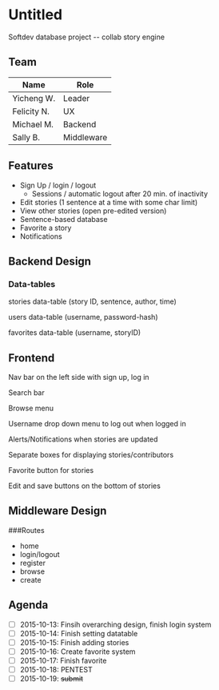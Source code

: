 # Untitled
Softdev database project -- collab story engine

## Team
| Name       | Role            |
|------------|-----------------|
|Yicheng W.  | Leader          |
|Felicity N. | UX              |
|Michael M.  | Backend         |
|Sally B.    | Middleware      |

## Features
- Sign Up / login / logout
    - Sessions / automatic logout after 20 min. of inactivity
- Edit stories (1 sentence at a time with some char limit)
- View other stories (open pre-edited version)
- Sentence-based database
- Favorite a story
- Notifications

## Backend Design
### Data-tables
stories data-table (story ID, sentence, author, time)


users data-table (username, password-hash)


favorites data-table (username, storyID)

## Frontend
Nav bar on the left side with sign up, log in

Search bar

Browse menu

Username drop down menu to log out when logged in

Alerts/Notifications when stories are updated

Separate boxes for displaying stories/contributors

Favorite button for stories

Edit and save buttons on the bottom of stories

## Middleware Design
###Routes

- home
- login/logout
- register
- browse
- create



## Agenda
- [ ] 2015-10-13: Finsih overarching design, finish login system
- [ ] 2015-10-14: Finish setting datatable
- [ ] 2015-10-15: Finish adding stories
- [ ] 2015-10-16: Create favorite system
- [ ] 2015-10-17: Finish favorite
- [ ] 2015-10-18: PENTEST
- [ ] 2015-10-19: ~~submit~~
